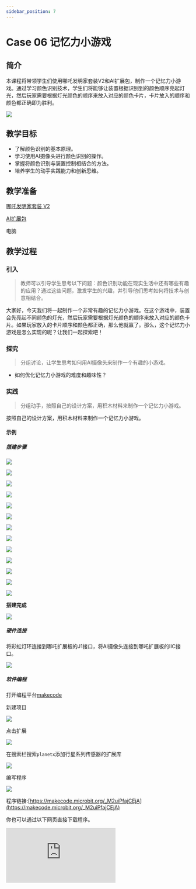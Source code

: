 ```yaml
---
sidebar_position: 7
---
```


# Case 06 记忆力小游戏


## 简介

本课程将带领学生们使用哪吒发明家套装V2和AI扩展包，制作一个记忆力小游戏。通过学习颜色识别技术，学生们将能够让装置根据识别到的颜色顺序亮起灯光，然后玩家需要根据灯光颜色的顺序来放入对应的颜色卡片，卡片放入的顺序和颜色都正确即为胜利。

![](./images/ai-accessories-pack-case-06-01.png)

## 教学目标

- 了解颜色识别的基本原理。
- 学习使用AI摄像头进行颜色识别的操作。
- 掌握将颜色识别与装置控制相结合的方法。
- 培养学生的动手实践能力和创新思维。

## 教学准备

[哪吒发明家套装 V2](https://www.elecfreaks.com/nezha-inventor-s-kit-v2-for-micro-bit.html)

[AI扩展包](https://www.elecfreaks.com/nezha-inventor-s-kit-v2-for-micro-bit.html)

电脑

## 教学过程

### 引入

>教师可以引导学生思考以下问题：颜色识别功能在现实生活中还有哪些有趣的应用？通过这些问题，激发学生的兴趣，并引导他们思考如何将技术与创意相结合。

大家好，今天我们将一起制作一个非常有趣的记忆力小游戏。在这个游戏中，装置会先亮起不同颜色的灯光，然后玩家需要根据灯光颜色的顺序来放入对应的颜色卡片。如果玩家放入的卡片顺序和颜色都正确，那么他就赢了。那么，这个记忆力小游戏是怎么实现的呢？让我们一起探索吧！

### 探究

>分组讨论，让学生思考如何用AI摄像头来制作一个有趣的小游戏。

- 如何优化记忆力小游戏的难度和趣味性？

### 实践

>分组动手，按照自己的设计方案，用积木材料来制作一个记忆力小游戏。

按照自己的设计方案，用积木材料来制作一个记忆力小游戏。

#### 示例

##### 搭建步骤

![](./images/ai-accessories-pack-step-05-01.png)

![](./images/ai-accessories-pack-step-05-02.png)

![](./images/ai-accessories-pack-step-05-03.png)

![](./images/ai-accessories-pack-step-05-04.png)

![](./images/ai-accessories-pack-step-05-05.png)

![](./images/ai-accessories-pack-step-05-06.png)

![](./images/ai-accessories-pack-step-05-07.png)

![](./images/ai-accessories-pack-step-05-08.png)

![](./images/ai-accessories-pack-step-05-09.png)

![](./images/ai-accessories-pack-step-05-10.png)

![](./images/ai-accessories-pack-step-05-11.png)

![](./images/ai-accessories-pack-step-05-12.png)

![](./images/ai-accessories-pack-step-05-13.png)


**搭建完成**

![](./images/ai-accessories-pack-case-01-01.png)

##### 硬件连接

将彩虹灯环连接到哪吒扩展板的J1接口，将AI摄像头连接到哪吒扩展板的IIC接口。

 ![](./images/ai-accessories-pack-case-06-02.png)

##### 软件编程

打开编程平台[makecode](https://makecode.microbit.org/#)

新建项目

![](./images/ai-accessories-pack-case-01-03.png)

点击扩展

![](./images/ai-accessories-pack-case-01-04.png)

在搜索栏搜索`planetx`添加行星系列传感器的扩展库

![](./images/ai-accessories-pack-case-01-07.png)

编写程序

![](./images/ai-accessories-pack-case-06-08.png)


程序链接:[https://makecode.microbit.org/_M2uiPfajCEjA](https://makecode.microbit.org/_M2uiPfajCEjA)

你也可以通过以下网页直接下载程序。

<div
    style={{
        position: 'relative',
        paddingBottom: '60%',
        overflow: 'hidden',
    }}
>
    <iframe
        src="https://makecode.microbit.org/_M2uiPfajCEjA"
        frameborder="0"
        sandbox="allow-popups allow-forms allow-scripts allow-same-origin"
        style={{
            position: 'absolute',
            width: '100%',
            height: '100%',
        }}
    />
</div>


### 团队合作与展示

学生分成小组，共同完成案例的制作和程序编写。

鼓励学生之间相互合作、交流和分享经验。

每个小组有机会向其他小组展示他们制作的案例。

#### 示例案例效果

记忆力小游戏装置通过使用AI摄像头的颜色识别功能，识别卡片颜色，玩家按下徽标后，装置先亮起不同颜色的灯光，然后玩家需要根据灯光颜色的顺序来放入对应的颜色卡片，并按下按钮A进行确认，最后按下按钮B确认所有的操作已经完成，最后装置会根据卡片放入的顺序和颜色进行判断，当卡片放入的顺序和颜色都正确即为胜利。

![](./images/ai-accessories-pack-case-06.gif)

### 反思

>分组分享，让每组的学生分享自己的制作过程和心得，总结自己遇到的问题和解决办法，评价自己的优点和不足。
